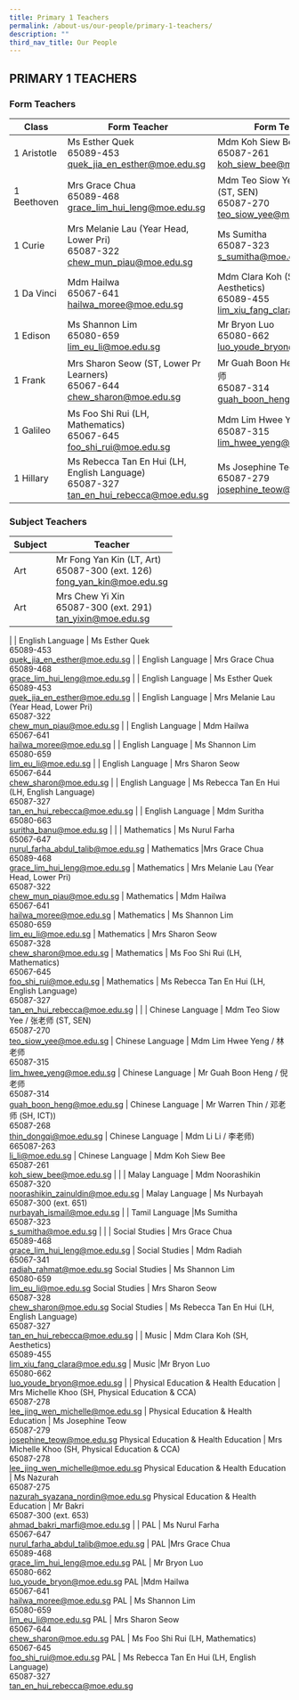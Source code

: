 ```yaml
---
title: Primary 1 Teachers
permalink: /about-us/our-people/primary-1-teachers/
description: ""
third_nav_title: Our People
---
```

## PRIMARY 1 TEACHERS

### Form Teachers

| Class | Form Teacher | Form Teacher |
|---|---|---|
| 1 Aristotle | Ms Esther Quek <br>65089-453<br>[quek\_jia\_en\_esther@moe.edu.sg](mailto:quek_jia_en_esther@moe.edu.sg) | Mdm Koh Siew Bee<br>65087-261<br>[koh_siew_bee@moe.edu.sg](mailto:koh_siew_bee@moe.edu.sg) |
| 1 Beethoven | Mrs Grace Chua<br>65089-468<br>[grace_lim_hui_leng@moe.edu.sg](mailto:sun_lirong@moe.edu.sg) | Mdm Teo Siow Yee / 张老师 (ST, SEN)<br>65087-270<br>[teo_siow_yee@moe.edu.sg](mailto:teo_siow_yee@moe.edu.sg) |
| 1 Curie | Mrs Melanie Lau (Year Head, Lower Pri)<br>65087-322<br>[chew_mun_piau@moe.edu.sg](mailto:chew_mun_piau@moe.edu.sg) | Ms Sumitha<br>65087-323<br>[s_sumitha@moe.edu.sg](mailto:s_sumitha@moe.edu.sg) |
| 1 Da Vinci | Mdm Hailwa<br>65067-641<br>[hailwa_moree@moe.edu.sg](mailto:hailwa_moree@moe.edu.sg) | Mdm Clara Koh (SH, Aesthetics)<br>65089-455<br>[lim_xiu_fang_clara@moe.edu.sg](mailto:lim_xiu_fang_clara@moe.edu.sg) |
| 1 Edison | Ms Shannon Lim<br>65080-659<br>[lim_eu_li@moe.edu.sg](mailto:lim_eu_li@moe.edu.sg) | Mr Bryon Luo<br>65080-662<br>[luo_youde_bryon@moe.edu.sg](mailto:luo_youde_bryon@moe.edu.sg) |
| 1 Frank | Mrs Sharon Seow (ST, Lower Pr Learners)<br>65067-644<br>[chew_sharon@moe.edu.sg](mailto:chew_sharon@moe.edu.sg) | Mr Guah Boon Heng Yue / 张老师<br>65087-314<br>[guah_boon_heng@moe.edu.sg](mailto:guah_boon_heng@moe.edu.sg) | 
| 1 Galileo | Ms Foo Shi Rui (LH, Mathematics)<br>65067-645<br>[foo_shi_rui@moe.edu.sg](mailto:foo_shi_rui@moe.edu.sg) | Mdm Lim Hwee Yeng / 林老师<br>65087-315<br>[lim_hwee_yeng@moe.edu.sg](mailto:lim_hwee_yeng@moe.edu.sg) |
| 1 Hillary |Ms Rebecca Tan En Hui (LH, English Language)<br>65087-327<br>[tan_en_hui_rebecca@moe.edu.sg](mailto:tan_en_hui_rebecca@moe.edu.sg) | Ms Josephine Teow<br>65087-279<br>[josephine\_teow@moe.edu.sg](mailto:josephine\_teow@moe.edu.sg) |


### Subject Teachers

| Subject | Teacher |
|---|---|
| Art | Mr Fong Yan Kin (LT, Art)<br>65087-300 (ext. 126)<br>[fong_yan_kin@moe.edu.sg](mailto:fong_yan_kin@moe.edu.sg) |
| Art |Mrs Chew Yi Xin<br>65087-300 (ext. 291)<br>[tan\_yixin@moe.edu.sg](mailto:tan\_yixin@moe.edu.sg) |
|
| English Language | Ms Esther Quek<br>65089-453<br>[quek_jia_en_esther@moe.edu.sg](mailto:quek_jia_en_esther@moe.edu.sg) |
| English Language | Mrs Grace Chua<br>65089-468<br>[grace\_lim\_hui\_leng@moe.edu.sg](mailto:grace\_lim\_hui\_leng@moe.edu.sg) |
| English Language | Ms Esther Quek<br>65089-453<br>[quek_jia_en_esther@moe.edu.sg](mailto:quek_jia_en_esther@moe.edu.sg) |
| English Language | Mrs Melanie Lau (Year Head, Lower Pri)<br>65087-322<br>[chew\_mun\_piau@moe.edu.sg](mailto:chew\_mun\_piau@moe.edu.sg) |
| English Language | Mdm Hailwa<br>65067-641<br>[hailwa\_moree@moe.edu.sg](mailto:hailwa\_moree@moe.edu.sg) |
| English Language | Ms Shannon Lim<br>65080-659<br>[lim\_eu\_li@moe.edu.sg](mailto:lim\_eu\_li@moe.edu.sg) |
| English Language | Mrs Sharon Seow<br>65067-644<br>[chew\_sharon@moe.edu.sg](mailto:chew\_sharon@moe.edu.sg) |
| English Language | Ms Rebecca Tan En Hui (LH, English Language)<br>65087-327<br>[tan\_en\_hui\_rebecca@moe.edu.sg](mailto:tan\_en\_hui\_rebecca@moe.edu.sg) |
| English Language | Mdm Suritha<br>65080-663<br>[suritha\_banu@moe.edu.sg](mailto:suritha\_banu@moe.edu.sg) |
| 
| Mathematics | Ms Nurul Farha<br>65067-647<br>[nurul\_farha\_abdul\_talib@moe.edu.sg](mailto:nurul\_farha\_abdul\_talib@moe.edu.sg) |
Mathematics |Mrs Grace Chua<br>65089-468<br>[grace\_lim\_hui\_leng@moe.edu.sg](mailto:grace\_lim\_hui\_leng@moe.edu.sg) |
Mathematics | Mrs Melanie Lau (Year Head, Lower Pri)<br>65087-322<br>[chew\_mun\_piau@moe.edu.sg](mailto:chew\_mun\_piau@moe.edu.sg) |
Mathematics | Mdm Hailwa<br>65067-641<br>[hailwa\_moree@moe.edu.sg](mailto:hailwa\_moree@moe.edu.sg) |
Mathematics | Ms Shannon Lim<br>65080-659<br>[lim\_eu\_li@moe.edu.sg](mailto:lim\_eu\_li@moe.edu.sg) |
Mathematics | Mrs Sharon Seow<br>65087-328<br>[chew_sharon@moe.edu.sg](mailto:chew_sharon@moe.edu.sg) |
Mathematics | Ms Foo Shi Rui (LH, Mathematics)<br>65067-645<br>[foo\_shi\_rui@moe.edu.sg](mailto:foo\_shi\_rui@moe.edu.sg) |
Mathematics | Ms Rebecca Tan En Hui (LH, English Language)<br>65087-327<br>[tan\_en\_hui\_rebecca@moe.edu.sg](mailto:tan\_en\_hui\_rebecca@moe.edu.sg) |
|
| Chinese Language  | Mdm Teo Siow Yee / 张老师 (ST, SEN)<br>65087-270<br>[teo\_siow\_yee@moe.edu.sg](mailto:teo\_siow\_yee@moe.edu.sg) |
Chinese Language  | Mdm Lim Hwee Yeng / 林老师<br>65087-315<br>[lim\_hwee\_yeng@moe.edu.sg](mailto:lim\_hwee\_yeng@moe.edu.sg) |
Chinese Language  | Mr Guah Boon Heng / 倪老师<br>65087-314<br>[guah\_boon\_heng@moe.edu.sg](mailto:guah\_boon\_heng@moe.edu.sg) |
Chinese Language  | Mr Warren Thin / 邓老师 (SH, ICT))<br>65087-268<br>[thin\_dongqi@moe.edu.sg](mailto:thin\_dongqi@moe.edu.sg) |
Chinese Language  | Mdm Li Li / 李老师)<br>665087-263<br>[li\_li@moe.edu.sg](mailto:li\_li@moe.edu.sg) |
Chinese Language  | Mdm Koh Siew Bee<br>65087-261<br>[koh\_siew\_bee@moe.edu.sg](mailto:koh\_siew\_bee@moe.edu.sg) |
|
| Malay Language | Mdm Noorashikin<br>65087-320<br>[noorashikin\_zainuldin@moe.edu.sg](mailto:noorashikin\_zainuldin@moe.edu.sg) |
Malay Language | Ms Nurbayah<br>65087-300 (ext. 651)<br>[nurbayah\_ismail@moe.edu.sg](mailto:nurbayah\_ismail@moe.edu.sg)
|
| Tamil Language |Ms Sumitha<br>65087-323<br>[s\_sumitha@moe.edu.sg](mailto:s\_sumitha@moe.edu.sg) |
|
| Social Studies | Mrs Grace Chua<br>65089-468<br>[grace\_lim\_hui\_leng@moe.edu.sg](mailto:grace\_lim\_hui\_leng@moe.edu.sg) |
Social Studies | Mdm Radiah<br>65067-341<br>[radiah\_rahmat@moe.edu.sg](mailto:radiah\_rahmat@moe.edu.sg)
Social Studies | Ms Shannon Lim<br>65080-659<br>[lim\_eu\_li@moe.edu.sg](mailto:lim\_eu\_li@moe.edu.sg)
Social Studies | Mrs Sharon Seow<br>65087-328<br>[chew\_sharon@moe.edu.sg](mailto:chew\_sharon@moe.edu.sg)
Social Studies | Ms Rebecca Tan En Hui (LH, English Language)<br>65087-327<br>[tan\_en\_hui\_rebecca@moe.edu.sg](mailto:tan\_en\_hui\_rebecca@moe.edu.sg)
|
| Music | Mdm Clara Koh (SH, Aesthetics)<br>65089-455<br>[lim\_xiu\_fang\_clara@moe.edu.sg](mailto:lim\_xiu\_fang\_clara@moe.edu.sg) |
Music |Mr Bryon Luo<br>65080-662<br>[luo\_youde\_bryon@moe.edu.sg](mailto:luo\_youde\_bryon@moe.edu.sg) 
|
| Physical Education & Health Education | Mrs Michelle Khoo (SH, Physical Education & CCA)<br>65087-278<br>[lee\_jing\_wen\_michelle@moe.edu.sg](mailto:lee\_jing\_wen\_michelle@moe.edu.sg) |
Physical Education & Health Education | Ms Josephine Teow<br>65087-279<br>[josephine\_teow@moe.edu.sg](mailto:josephine\_teow@moe.edu.sg)
Physical Education & Health Education | Mrs Michelle Khoo (SH, Physical Education & CCA)<br>65087-278<br>[lee\_jing\_wen\_michelle@moe.edu.sg](mailto:lee\_jing\_wen\_michelle@moe.edu.sg)
Physical Education & Health Education | Ms Nazurah<br>65087-275<br>[nazurah\_syazana\_nordin@moe.edu.sg](mailto:nazurah\_syazana\_nordin@moe.edu.sg)
Physical Education & Health Education | Mr Bakri<br>65087-300 (ext. 653)<br>[ahmad\_bakri\_marfi@moe.edu.sg](mailto:ahmad\_bakri\_marfi@moe.edu.sg)
|
| PAL  | Ms Nurul Farha<br>65067-647<br>[nurul\_farha\_abdul\_talib@moe.edu.sg](mailto:nurul\_farha\_abdul\_talib@moe.edu.sg) |
PAL  |Mrs Grace Chua<br>65089-468<br>[grace\_lim\_hui\_leng@moe.edu.sg](mailto:grace\_lim\_hui\_leng@moe.edu.sg)
PAL  | Mr Bryon Luo<br>65080-662<br>[luo\_youde\_bryon@moe.edu.sg](mailto:luo\_youde\_bryon@moe.edu.sg)
PAL  |Mdm Hailwa<br>65067-641<br>[hailwa\_moree@moe.edu.sg](mailto:hailwa\_moree@moe.edu.sg)
PAL  | Ms Shannon Lim<br>65080-659<br>[lim\_eu\_li@moe.edu.sg](mailto:lim\_eu\_li@moe.edu.sg)
PAL  | Mrs Sharon Seow<br>65067-644<br>[chew\_sharon@moe.edu.sg](mailto:chew\_sharon@moe.edu.sg)
PAL  | Ms Foo Shi Rui (LH, Mathematics)<br>65067-645<br>[foo\_shi\_rui@moe.edu.sg](mailto:foo\_shi\_rui@moe.edu.sg)
PAL  | Ms Rebecca Tan En Hui (LH, English Language)<br>65087-327<br>[tan\_en\_hui\_rebecca@moe.edu.sg](mailto:tan\_en\_hui\_rebecca@moe.edu.sg)
